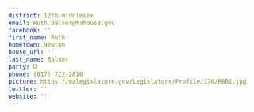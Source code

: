 ```yaml
---
district: 12th-middlesex
email: Ruth.Balser@mahouse.gov
facebook: ''
first_name: Ruth
hometown: Newton
house_url: ''
last_name: Balser
party: D
phone: (617) 722-2810
picture: https://malegislature.gov/Legislators/Profile/170/RBB1.jpg
twitter: ''
website: ''
---
```

